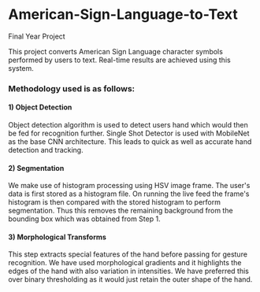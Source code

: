 # American-Sign-Language-to-Text
Final Year Project

This project converts American Sign Language character symbols performed by users to text. Real-time results are achieved using this system.

### Methodology used is as follows:

<h4>1) Object Detection</h3>
Object detection algorithm is used to detect users hand which would then be fed for recognition further. 
Single Shot Detector is used with MobileNet as the base CNN architecture. 
This leads to quick as well as accurate hand detection and tracking.

<h4>2) Segmentation </h4>
We make use of histogram processing using HSV image frame. The user's data is first stored as a histogram file. 
On running the live feed the frame's histogram is then compared with the stored histogram to perform segmentation. 
Thus this removes the remaining background from the bounding box which was obtained from Step 1.

<h4>3) Morphological Transforms </h4>
This step extracts special features of the hand before passing for gesture recognition. 
We have used morphological gradients and it highlights the edges of the hand with also variation in intensities. 
We have preferred this over binary thresholding as it would just retain the outer shape of the hand. <br>
